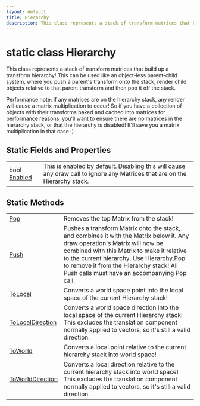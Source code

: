 ```yaml
---
layout: default
title: Hierarchy
description: This class represents a stack of transform matrices that build up a transform hierarchy! This can be used like an object-less parent-child system, where you push a parent's transform onto the stack, render child objects relative to that parent transform and then pop it off the stack.  Performance note. if any matrices are on the hierarchy stack, any render will cause a matrix multiplication to occur! So if you have a collection of objects with their transforms baked and cached into matrices for performance reasons, you'll want to ensure there are no matrices in the hierarchy stack, or that the hierarchy is disabled! It'll save you a matrix multiplication in that case .)
---
```

# static class Hierarchy

This class represents a stack of transform matrices that
build up a transform hierarchy! This can be used like an object-less
parent-child system, where you push a parent's transform onto the
stack, render child objects relative to that parent transform and
then pop it off the stack.

Performance note: if any matrices are on the hierarchy stack, any
render will cause a matrix multiplication to occur! So if you have a
collection of objects with their transforms baked and cached into
matrices for performance reasons, you'll want to ensure there are no
matrices in the hierarchy stack, or that the hierarchy is disabled!
It'll save you a matrix multiplication in that case :)

## Static Fields and Properties

|  |  |
|--|--|
|bool [Enabled]({{site.url}}/Pages/Reference/Hierarchy/Enabled.html)|This is enabled by default. Disabling this will cause any draw call to ignore any Matrices that are on the Hierarchy stack.|

## Static Methods

|  |  |
|--|--|
|[Pop]({{site.url}}/Pages/Reference/Hierarchy/Pop.html)|Removes the top Matrix from the stack!|
|[Push]({{site.url}}/Pages/Reference/Hierarchy/Push.html)|Pushes a transform Matrix onto the stack, and combines it with the Matrix below it. Any draw operation's Matrix will now be combined with this Matrix to make it relative to the current hierarchy. Use Hierarchy.Pop to remove it from the Hierarchy stack! All Push calls must have an accompanying Pop call.|
|[ToLocal]({{site.url}}/Pages/Reference/Hierarchy/ToLocal.html)|Converts a world space point into the local space of the current Hierarchy stack!|
|[ToLocalDirection]({{site.url}}/Pages/Reference/Hierarchy/ToLocalDirection.html)|Converts a world space direction into the local space of the current Hierarchy stack! This excludes the translation component normally applied to vectors, so it's still a valid direction.|
|[ToWorld]({{site.url}}/Pages/Reference/Hierarchy/ToWorld.html)|Converts a local point relative to the current hierarchy stack into world space!|
|[ToWorldDirection]({{site.url}}/Pages/Reference/Hierarchy/ToWorldDirection.html)|Converts a local direction relative to the current hierarchy stack into world space! This excludes the translation component normally applied to vectors, so it's still a valid direction.|
